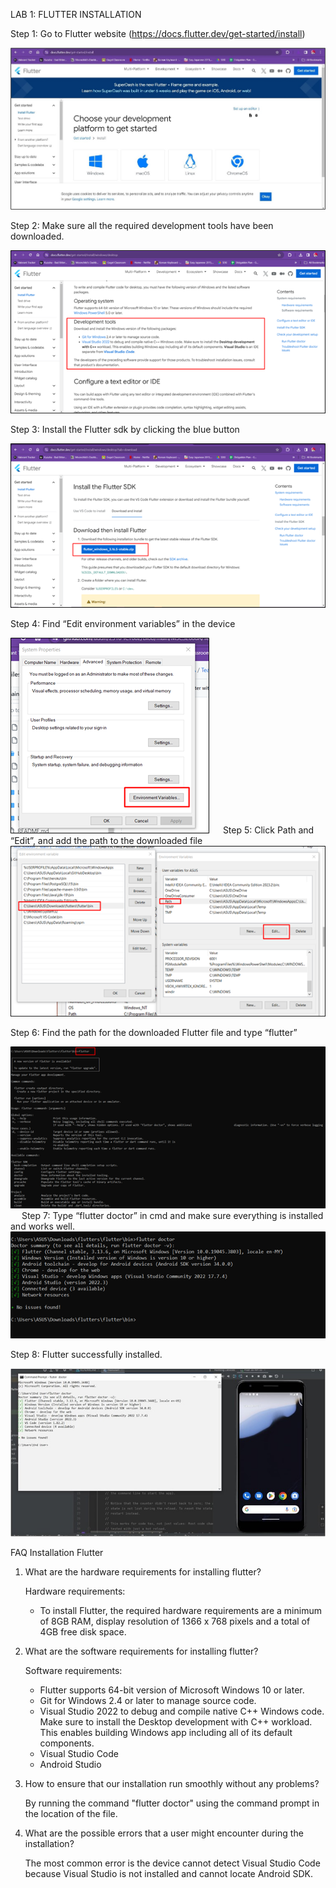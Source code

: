 LAB 1: FLUTTER INSTALLATION

Step 1: Go to Flutter website (https://docs.flutter.dev/get-started/install)

<img src="https://github.com/addff/2310-ICT602/blob/main/M3CS2666A/Team%206%20-%20Aikani/Lab%20Work%201/login1.jpg" alt="image" width="auto" height="auto">

Step 2: Make sure all the required development tools have been downloaded.

<img src="https://github.com/addff/2310-ICT602/blob/main/M3CS2666A/Team%206%20-%20Aikani/Lab%20Work%201/login2.jpg.png" alt="image" width="auto" height="auto">

Step 3: Install the Flutter sdk by clicking the blue button

<img src="https://github.com/addff/2310-ICT602/blob/main/M3CS2666A/Team%206%20-%20Aikani/Lab%20Work%201/login3.png" alt="image" width="auto" height="auto">

Step 4: Find “Edit environment variables” in the device

<img src="https://github.com/addff/2310-ICT602/blob/main/M3CS2666A/Team%206%20-%20Aikani/Lab%20Work%201/login4.png" alt="image" width="auto" height="auto">
 
Step 5: Click Path and “Edit”, and add the path to the downloaded file

<img src="https://github.com/addff/2310-ICT602/blob/main/M3CS2666A/Team%206%20-%20Aikani/Lab%20Work%201/login5.png" alt="image" width="auto" height="auto">

Step 6: Find the path for the downloaded Flutter file and type “flutter”

<img src="https://github.com/addff/2310-ICT602/blob/main/M3CS2666A/Team%206%20-%20Aikani/Lab%20Work%201/login6.png" alt="image" width="auto" height="auto">
 
Step 7: Type “flutter doctor” in cmd and make sure everything is installed and works well.

<img src="https://github.com/addff/2310-ICT602/blob/main/M3CS2666A/Team%206%20-%20Aikani/Lab%20Work%201/Picture7.png" alt="image" width="auto" height="auto">

Step 8: Flutter successfully installed.

<img src="https://github.com/addff/2310-ICT602/blob/main/M3CS2666A/Team%206%20-%20Aikani/Lab%20Work%201/login8.jpg" alt="image" width="auto" height="auto">

FAQ Installation Flutter

1. What are the hardware requirements for installing flutter?

   Hardware requirements:
   - To install Flutter, the required hardware requirements are a minimum of 8GB RAM, 
       display resolution of 1366 x 768 pixels and a total of 4GB free disk space.

2. What are the software requirements for installing flutter?

   Software requirements:
   - Flutter supports 64-bit version of Microsoft Windows 10 or later. 
   - Git for Windows 2.4 or later to manage source code.
   - Visual Studio 2022 to debug and compile native C++ Windows code. Make sure to  install the Desktop development with C++ workload. This enables building Windows app including all of its default components.
   - Visual Studio Code
   - Android Studio

3. How to ensure that our installation run smoothly without any problems?

   By running the command "flutter doctor" using the command prompt in the location of the file.

4. What are the possible errors that a user might encounter during the installation?

   The most common error is the device cannot detect Visual Studio Code because Visual Studio is not installed and cannot locate Android SDK.
    



